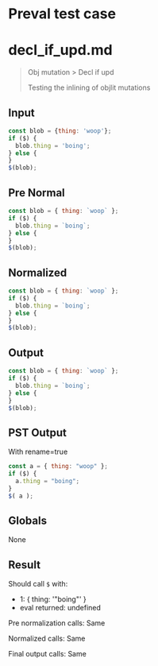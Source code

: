 # Preval test case

# decl_if_upd.md

> Obj mutation > Decl if upd
>
> Testing the inlining of objlit mutations

## Input

`````js filename=intro
const blob = {thing: 'woop'};
if ($) {
  blob.thing = 'boing';
} else {
}
$(blob);
`````

## Pre Normal

`````js filename=intro
const blob = { thing: `woop` };
if ($) {
  blob.thing = `boing`;
} else {
}
$(blob);
`````

## Normalized

`````js filename=intro
const blob = { thing: `woop` };
if ($) {
  blob.thing = `boing`;
} else {
}
$(blob);
`````

## Output

`````js filename=intro
const blob = { thing: `woop` };
if ($) {
  blob.thing = `boing`;
} else {
}
$(blob);
`````

## PST Output

With rename=true

`````js filename=intro
const a = { thing: "woop" };
if ($) {
  a.thing = "boing";
}
$( a );
`````

## Globals

None

## Result

Should call `$` with:
 - 1: { thing: '"boing"' }
 - eval returned: undefined

Pre normalization calls: Same

Normalized calls: Same

Final output calls: Same
